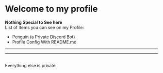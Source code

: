 # Welcome to my profile
**Nothing Special to See here** <br>
List of Items you can see on my Profile:
<ul>
  <li>Penguin (a Private Discord Bot)</li>
  <li>Profile Config With README.md</li>
  </ul>
<hr>
<hr>
<br>
Everything else is private
